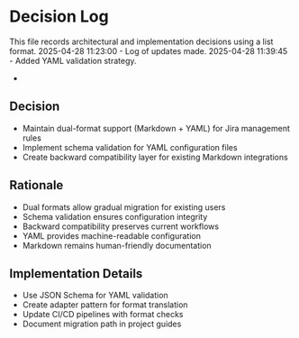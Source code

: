 # Decision Log

This file records architectural and implementation decisions using a list format.
2025-04-28 11:23:00 - Log of updates made.
2025-04-28 11:39:45 - Added YAML validation strategy.

*

## Decision

* Maintain dual-format support (Markdown + YAML) for Jira management rules
* Implement schema validation for YAML configuration files
* Create backward compatibility layer for existing Markdown integrations

## Rationale 

* Dual formats allow gradual migration for existing users
* Schema validation ensures configuration integrity
* Backward compatibility preserves current workflows
* YAML provides machine-readable configuration
* Markdown remains human-friendly documentation

## Implementation Details

* Use JSON Schema for YAML validation
* Create adapter pattern for format translation
* Update CI/CD pipelines with format checks
* Document migration path in project guides
